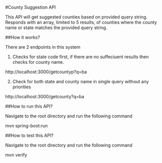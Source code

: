 #County Suggestion API

This API will get suggested counties based on provided query string. Responds with an array, limited to 5 results, of counties where the county name or state matches the provided query string.

##How it works?

There are 2 endpoints in this system

1. Checks for state code first, if there are no suffeciuent results then checks for county name.

http://localhost:3000/getcountyp?q=ba

2. Check for both state and county name in single query without any priorities 

http://localhost:3000/getcounty?q=ba

##How to run this API?

Navigate to the root directory and run the following command

mvn spring-boot:run

##How to test this API?

Navigate to the root directory and run the following command

mvn verify